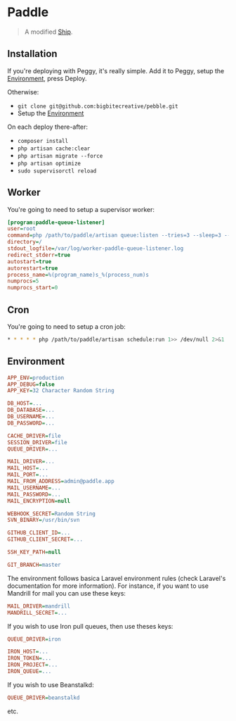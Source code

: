 # Paddle

> A modified [Ship](http://ship.getherbert.com).


## Installation

If you're deploying with Peggy, it's really simple. Add it to Peggy, setup the [Environment](#environment), press Deploy.

Otherwise:
 * `git clone git@github.com:bigbitecreative/pebble.git`
 * Setup the [Environment](#environment)

On each deploy there-after:
 * `composer install`
 * `php artisan cache:clear`
 * `php artisan migrate --force`
 * `php artisan optimize`
 * `sudo supervisorctl reload`


## Worker

You're going to need to setup a supervisor worker:
```ini
[program:paddle-queue-listener]
user=root
command=php /path/to/paddle/artisan queue:listen --tries=3 --sleep=3 --timeout=60
directory=/
stdout_logfile=/var/log/worker-paddle-queue-listener.log
redirect_stderr=true
autostart=true
autorestart=true
process_name=%(program_name)s_%(process_num)s
numprocs=5
numprocs_start=0
```


## Cron

You're going to need to setup a cron job:
```sh
* * * * * php /path/to/paddle/artisan schedule:run 1>> /dev/null 2>&1
```


## Environment

```ini
APP_ENV=production
APP_DEBUG=false
APP_KEY=32 Character Random String

DB_HOST=...
DB_DATABASE=...
DB_USERNAME=...
DB_PASSWORD=...

CACHE_DRIVER=file
SESSION_DRIVER=file
QUEUE_DRIVER=...

MAIL_DRIVER=...
MAIL_HOST=...
MAIL_PORT=...
MAIL_FROM_ADDRESS=admin@paddle.app
MAIL_USERNAME=...
MAIL_PASSWORD=...
MAIL_ENCRYPTION=null

WEBHOOK_SECRET=Random String
SVN_BINARY=/usr/bin/svn

GITHUB_CLIENT_ID=...
GITHUB_CLIENT_SECRET=...

SSH_KEY_PATH=null

GIT_BRANCH=master
```

The environment follows basica Laravel environment rules (check Laravel's documentation for more information). For instance, if you want to use Mandrill for mail you can use these keys:
```ini
MAIL_DRIVER=mandrill
MANDRILL_SECRET=...
```

If you wish to use Iron pull queues, then use theses keys:
```ini
QUEUE_DRIVER=iron

IRON_HOST=...
IRON_TOKEN=...
IRON_PROJECT=...
IRON_QUEUE=...
```

If you wish to use Beanstalkd:
```ini
QUEUE_DRIVER=beanstalkd
```

etc.
